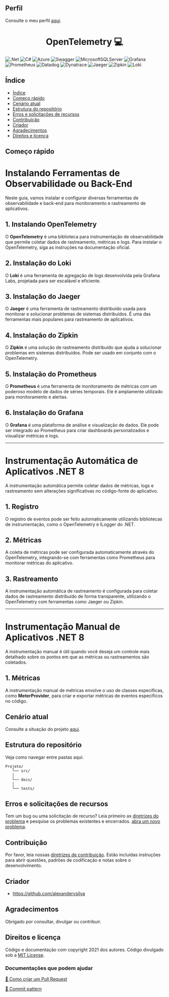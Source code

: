 ## Perfil

Consulte o meu perfil <a href="https://github.com/alexandervsilva/alexandervsilva/blob/master/README.md">aqui</a>.

[DOTNET_BADGE]:https://img.shields.io/badge/.NET-5C2D91?style=for-the-badge&logo=.net&logoColor=white
[AZURE_BADGE]:https://img.shields.io/badge/azure-%230072C6.svg?style=for-the-badge&logo=microsoftazure&logoColor=white
[CSHARP_BADGE]:https://img.shields.io/badge/c%23-%23239120.svg?style=for-the-badge&logo=csharp&logoColor=white
[SWAGGER_BADGE]:https://img.shields.io/badge/-Swagger-%23Clojure?style=for-the-badge&logo=swagger&logoColor=white
[SQLSERVER_BADGE]:https://img.shields.io/badge/Microsoft%20SQL%20Server-CC2927?style=for-the-badge&logo=microsoft%20sql%20server&logoColor=white
[DATADOG_BADGE]:https://img.shields.io/badge/datadog-%23632CA6.svg?style=for-the-badge&logo=datadog&logoColor=white
[JAEGER_BADGE]:https://img.shields.io/badge/jaeger-%23632CA6.svg?style=for-the-badge&logo=jaeger&logoColor=white
[GRAFANA_BADGE]:https://img.shields.io/badge/grafana-%23632CA6.svg?style=for-the-badge&logo=grafana&logoColor=white
[PROMETHEUS_BADGE]:https://img.shields.io/badge/prometheus-%23632CA6.svg?style=for-the-badge&logo=prometheus&logoColor=white
[DYNATRACE_BADGE]:https://img.shields.io/badge/dynatrace-%23632CA6.svg?style=for-the-badge&logo=dynatrace&logoColor=white
[ZIPKIN_BADGE]:https://img.shields.io/badge/zipkin-%23632CA6.svg?style=for-the-badge&logo=zipkin&logoColor=white
[LOKI_BADGE]:https://img.shields.io/badge/loki-%23632CA6.svg?style=for-the-badge&logo=loki&logoColor=white

<h1 align="center" style="font-weight: bold;">OpenTelemetry 💻</h1>

![.Net][DOTNET_BADGE]
![C#][CSHARP_BADGE]
![Azure][AZURE_BADGE]
![Swagger][SWAGGER_BADGE]
![MicrosoftSQLServer][SQLSERVER_BADGE]
![Grafana][GRAFANA_BADGE]
![Prometheus][PROMETHEUS_BADGE]
![Datadog][DATADOG_BADGE]
![Dynatrace][DYNATRACE_BADGE]
![Jaeger][JAEGER_BADGE]
![Zipkin][ZIPKIN_BADGE]
![Loki][LOKI_BADGE]

## Índice

- [Índice](#índice)
- [Começo rápido](#começo-rápido)
- [Cenário atual](#cenário-atual)
- [Estrutura do repositório](#estrutura-do-repositório)
- [Erros e solicitações de recursos](#erros-e-solicitações-de-recursos)
- [Contribuição](#contribuição)
- [Criador](#criador)
- [Agradecimentos](#agradecimentos)
- [Direitos e licença](#direitos-e-licença)

## Começo rápido

# Instalando Ferramentas de Observabilidade ou Back-End

Neste guia, vamos instalar e configurar diversas ferramentas de observabilidade e back-end para monitoramento e rastreamento de aplicativos.

## 1. Instalando OpenTelemetry

O **OpenTelemetry** é uma biblioteca para instrumentação de observabilidade que permite coletar dados de rastreamento, métricas e logs. Para instalar o OpenTelemetry, siga as instruções na documentação oficial.

## 2. Instalação do Loki

O **Loki** é uma ferramenta de agregação de logs desenvolvida pela Grafana Labs, projetada para ser escalável e eficiente.

## 3. Instalação do Jaeger

O **Jaeger** é uma ferramenta de rastreamento distribuído usada para monitorar e solucionar problemas de sistemas distribuídos. É uma das ferramentas mais populares para rastreamento de aplicativos.

## 4. Instalação do Zipkin

O **Zipkin** é uma solução de rastreamento distribuído que ajuda a solucionar problemas em sistemas distribuídos. Pode ser usado em conjunto com o OpenTelemetry.

## 5. Instalação do Prometheus

O **Prometheus** é uma ferramenta de monitoramento de métricas com um poderoso modelo de dados de séries temporais. Ele é amplamente utilizado para monitoramento e alertas.

## 6. Instalação do Grafana

O **Grafana** é uma plataforma de análise e visualização de dados. Ele pode ser integrado ao Prometheus para criar dashboards personalizados e visualizar métricas e logs.

---

# Instrumentação Automática de Aplicativos .NET 8

A instrumentação automática permite coletar dados de métricas, logs e rastreamento sem alterações significativas no código-fonte do aplicativo.

## 1. Registro

O registro de eventos pode ser feito automaticamente utilizando bibliotecas de instrumentação, como o OpenTelemetry e ILogger do .NET.

## 2. Métricas

A coleta de métricas pode ser configurada automaticamente através do OpenTelemetry, integrando-se com ferramentas como Prometheus para monitorar métricas do aplicativo.

## 3. Rastreamento

A instrumentação automática de rastreamento é configurada para coletar dados de rastreamento distribuído de forma transparente, utilizando o OpenTelemetry com ferramentas como Jaeger ou Zipkin.

---

# Instrumentação Manual de Aplicativos .NET 8

A instrumentação manual é útil quando você deseja um controle mais detalhado sobre os pontos em que as métricas ou rastreamentos são coletados.

## 1. Métricas

A instrumentação manual de métricas envolve o uso de classes específicas, como **MeterProvider**, para criar e exportar métricas de eventos específicos no código.

## Cenário atual

Consulte a situação do projeto <a href="https://github.com/alexandervsilva/<meu-repositorio>/blob/master/README.md">aqui</a>.

## Estrutura do repositório

Veja como navegar entre pastas aqui:

```text
Projeto/
   └── src/
   │
   └── docs/        
   │
   └── tests/       
```

## Erros e solicitações de recursos
Tem um bug ou uma solicitação de recurso? Leia primeiro as [diretrizes do problema](https://reponame/blob/master/CONTRIBUTING.md)  e pesquise os problemas existentes e encerrados. [abra um novo problema](https://github.com/alexandervsilva/<meu-repositorio>/issues).

## Contribuição

Por favor, leia nossas [diretrizes de contribuição](https://reponame/blob/master/CONTRIBUTING.md). Estão incluídas instruções para abrir questões, padrões de codificação e notas sobre o desenvolvimento.

## Criador

- <https://github.com/alexandervsilva>

## Agradecimentos

Obrigado por consultar, divulgar ou contribuir.

## Direitos e licença

Código e documentação com copyright 2021 dos autores. Código divulgado sob a [MIT License](https://github.com/alexandervsilva/Repositorio.Modelo/blob/master/LICENSE).

<!--<p align="center">
 <a href="#started">Getting Started</a> • 
  <a href="#routes">API Endpoints</a> •
 <a href="#colab">Collaborators</a> •
 <a href="#contribute">Contribute</a>
</p>

<p align="center">
  <b>Simple description of what your project do or how to use it.</b>
</p>

<h2 id="started">🚀 Getting started</h2>

Here you describe how to run your project locally

<h3>Prerequisites</h3>

Here you list all prerequisites necessary for running your project. For example:

- [NodeJS](https://github.com/)
- [Git 2](https://github.com)

<h3>Cloning</h3>

How to clone your project

```bash
git clone your-project-url-in-github
```

<h3> Environment Variables</h2>

Use the `application.properties.example` as reference to create your configuration file `application.properties` with your AWS Credentials

```yaml
aws.region=us-east-1
aws.accessKeyId={YOUR_AWS_KEY_ID}
aws.secretKey={YOUR_AWS_SECRET}
```

<h3>Starting</h3>

How to start your project

```bash
cd project-name
npm some-command-to-run
``````


<h2 id="routes">📍 API Endpoints</h2>

Here you can list the main routes of your API, and what are their expected request bodies.
​
| route               | description                                          
|----------------------|-----------------------------------------------------
| <kbd>GET /authenticate</kbd>     | retrieves user info see [response details](#get-auth-detail)
| <kbd>POST /authenticate</kbd>     | authenticate user into the api see [request details](#post-auth-detail)

<h3 id="get-auth-detail">GET /authenticate</h3>

**RESPONSE**
```json
{
  "name": "Fernanda Kipper",
  "age": 20,
  "email": "her-email@gmail.com"
}
```

<h3 id="post-auth-detail">POST /authenticate</h3>

**REQUEST**
```json
{
  "username": "fernandakipper",
  "password": "4444444"
}
```

**RESPONSE**
```json
{
  "token": "OwoMRHsaQwyAgVoc3OXmL1JhMVUYXGGBbCTK0GBgiYitwQwjf0gVoBmkbuyy0pSi"
}
```

<h2 id="colab">🤝 Collaborators</h2>

Special thank you for all people that contributed for this project.

<table>
  <tr>
    <td align="center">
      <a href="#">
        <img src="https://avatars.githubusercontent.com/u/61896274?v=4" width="100px;" alt="Fernanda Kipper Profile Picture"/><br>
        <sub>
          <b>Fernanda Kipper</b>
        </sub>
      </a>
    </td>
    <td align="center">
      <a href="#">
        <img src="https://t.ctcdn.com.br/n7eZ74KAcU3iYwnQ89-ul9txVxc=/400x400/smart/filters:format(webp)/i490769.jpeg" width="100px;" alt="Elon Musk Picture"/><br>
        <sub>
          <b>Elon Musk</b>
        </sub>
      </a>
    </td>
    <td align="center">
      <a href="#">
        <img src="https://miro.medium.com/max/360/0*1SkS3mSorArvY9kS.jpg" width="100px;" alt="Foto do Steve Jobs"/><br>
        <sub>
          <b>Steve Jobs</b>
        </sub>
      </a>
    </td>
  </tr>
</table>

<h2 id="contribute">📫 Contribute</h2>

Here you will explain how other developers can contribute to your project. For example, explaining how can create their branches, which patterns to follow and how to open an pull request

1. `git clone https://github.com/Fernanda-Kipper/text-editor.git`
2. `git checkout -b feature/NAME`
3. Follow commit patterns
4. Open a Pull Request explaining the problem solved or feature made, if exists, append screenshot of visual modifications and wait for the review!-->

<h3>Documentações que podem ajudar</h3>

[📝 Como criar um Pull Request](https://www.atlassian.com/br/git/tutorials/making-a-pull-request)

[💾 Commit pattern](https://gist.github.com/joshbuchea/6f47e86d2510bce28f8e7f42ae84c716)
